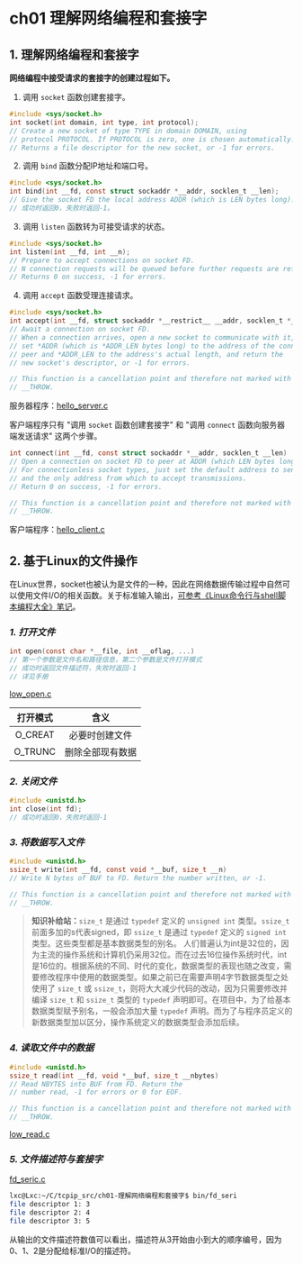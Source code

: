 # ch01 理解网络编程和套接字

## 1. 理解网络编程和套接字

**网络编程中接受请求的套接字的创建过程如下。**

1. 调用 `socket` 函数创建套接字。

```c
#include <sys/socket.h>
int socket(int domain, int type, int protocol);
// Create a new socket of type TYPE in domain DOMAIN, using
// protocol PROTOCOL. If PROTOCOL is zero, one is chosen automatically.
// Returns a file descriptor for the new socket, or -1 for errors.
```

2. 调用 `bind` 函数分配IP地址和端口号。

```c
#include <sys/socket.h>
int bind(int __fd, const struct sockaddr *__addr, socklen_t __len);
// Give the socket FD the local address ADDR (which is LEN bytes long).
// 成功时返回0，失败时返回-1。
```

3. 调用 `listen` 函数转为可接受请求的状态。

```c
#include <sys/socket.h>
int listen(int __fd, int __n);
// Prepare to accept connections on socket FD.
// N connection requests will be queued before further requests are refused.
// Returns 0 on success, -1 for errors.
```

4. 调用 `accept` 函数受理连接请求。

```c
#include <sys/socket.h>
int accept(int __fd, struct sockaddr *__restrict__ __addr, socklen_t *__restrict__ __addr_len);
// Await a connection on socket FD.
// When a connection arrives, open a new socket to communicate with it,
// set *ADDR (which is *ADDR_LEN bytes long) to the address of the connecting
// peer and *ADDR_LEN to the address's actual length, and return the
// new socket's descriptor, or -1 for errors.

// This function is a cancellation point and therefore not marked with
// __THROW.
```

服务器程序：[hello_server.c](./hello_server.c)

客户端程序只有 "调用 `socket` 函数创建套接字" 和 "调用 `connect` 函数向服务器端发送请求" 这两个步骤。

```c
int connect(int __fd, const struct sockaddr *__addr, socklen_t __len)
// Open a connection on socket FD to peer at ADDR (which LEN bytes long).
// For connectionless socket types, just set the default address to send to
// and the only address from which to accept transmissions.
// Return 0 on success, -1 for errors.

// This function is a cancellation point and therefore not marked with
// __THROW.
```

客户端程序：[hello_client.c](./hello_client.c)

## 2. 基于Linux的文件操作

在Linux世界，socket也被认为是文件的一种，因此在网络数据传输过程中自然可以使用文件I/O的相关函数。关于标准输入输出，[可参考《Linux命令行与shell脚本编程大全》笔记](https://github.com/lixichongAAA/Linux_Shell-Bash-/blob/master/ch15-%E5%91%88%E7%8E%B0%E6%95%B0%E6%8D%AE/README.md#1-理解输入输出)。

### *1. 打开文件*

```c
int open(const char *__file, int __oflag, ...)
// 第一个参数是文件名和路径信息，第二个参数是文件打开模式
// 成功时返回文件描述符，失败时返回-1
// 详见手册
```

[low_open.c](./low_open.c)

|打开模式|含义|
| :----------: | :---------------------: |
|O_CREAT|必要时创建文件|
|O_TRUNC|删除全部现有数据|

### *2. 关闭文件*

```c
#include <unistd.h>
int close(int fd);
// 成功时返回0，失败时返回-1
```

### *3. 将数据写入文件*

```c
#include <unistd.h>
ssize_t write(int __fd, const void *__buf, size_t __n)
// Write N bytes of BUF to FD. Return the number written, or -1.

// This function is a cancellation point and therefore not marked with
// __THROW.
```

> **知识补给站：**`size_t` 是通过 `typedef` 定义的 `unsigned int` 类型。`ssize_t` 前面多加的s代表signed，即 `ssize_t` 是通过 `typedef` 定义的 `signed int` 类型。这些类型都是基本数据类型的别名。
人们普遍认为int是32位的，因为主流的操作系统和计算机仍采用32位。而在过去16位操作系统时代，int是16位的。根据系统的不同、时代的变化，数据类型的表现也随之改变，需要修改程序中使用的数据类型。如果之前已在需要声明4字节数据类型之处使用了 `size_t` 或 `ssize_t`，则将大大减少代码的改动，因为只需要修改并编译 `size_t` 和 `ssize_t` 类型的 `typedef` 声明即可。在项目中，为了给基本数据类型赋予别名，一般会添加大量 `typedef` 声明。而为了与程序员定义的新数据类型加以区分，操作系统定义的数据类型会添加后续。

### *4. 读取文件中的数据*

```c
#include <unistd.h>
ssize_t read(int __fd, void *__buf, size_t __nbytes)
// Read NBYTES into BUF from FD. Return the
// number read, -1 for errors or 0 for EOF.

// This function is a cancellation point and therefore not marked with
// __THROW.
```

[low_read.c](./low_read.c)

### *5. 文件描述符与套接字*

[fd_seric.c](./fd_seri.c)

```bash
lxc@Lxc:~/C/tcpip_src/ch01-理解网络编程和套接字$ bin/fd_seri 
file descriptor 1: 3
file descriptor 2: 4
file descriptor 3: 5
```

从输出的文件描述符数值可以看出，描述符从3开始由小到大的顺序编号，因为0、1、2是分配给标准I/O的描述符。
